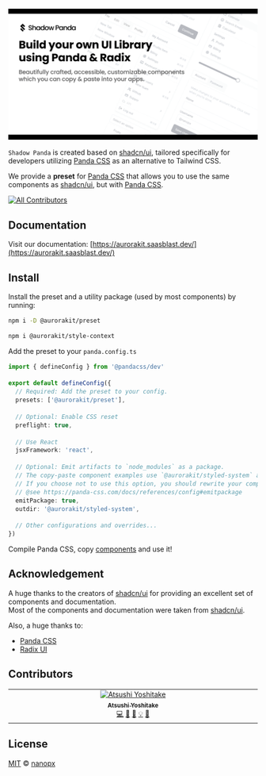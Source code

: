 ![Shadow Panda](/apps/docs/src/app/opengraph-image.png)

`Shadow Panda` is created based on [shadcn/ui](https://ui.shadcn.com/), tailored specifically for developers utilizing [Panda CSS](https://panda-css.com/) as an alternative to Tailwind CSS.

We provide a **preset** for [Panda CSS](https://panda-css.com/) that allows you to use the same components as [shadcn/ui](https://ui.shadcn.com/), but with [Panda CSS](https://panda-css.com/).

<!-- ALL-CONTRIBUTORS-BADGE:START - Do not remove or modify this section -->

[![All Contributors](https://img.shields.io/badge/all_contributors-1-orange.svg?style=flat-square)](#contributors-)

<!-- ALL-CONTRIBUTORS-BADGE:END -->

## Documentation

Visit our documentation: [https://aurorakit.saasblast.dev/](https://aurorakit.saasblast.dev/)

## Install

Install the preset and a utility package (used by most components) by running:

```bash
npm i -D @aurorakit/preset
```

```bash
npm i @aurorakit/style-context
```

Add the preset to your `panda.config.ts`

```ts
import { defineConfig } from '@pandacss/dev'

export default defineConfig({
  // Required: Add the preset to your config.
  presets: ['@aurorakit/preset'],

  // Optional: Enable CSS reset
  preflight: true,

  // Use React
  jsxFramework: 'react',

  // Optional: Emit artifacts to `node_modules` as a package.
  // The copy-paste component examples use `@aurorakit/styled-system` as the import path of the generated files.
  // If you choose not to use this option, you should rewrite your component imports as needed.
  // @see https://panda-css.com/docs/references/config#emitpackage
  emitPackage: true,
  outdir: '@aurorakit/styled-system',

  // Other configurations and overrides...
})
```

Compile Panda CSS, copy [components](https://aurorakit.saasblast.dev/docs/overview/supported-components) and use it!

## Acknowledgement

A huge thanks to the creators of [shadcn/ui](https://ui.shadcn.com/) for providing an excellent set of components and documentation.  
Most of the components and documentation were taken from [shadcn/ui](https://ui.shadcn.com/).

Also, a huge thanks to:

- [Panda CSS](https://panda-css.com/)
- [Radix UI](https://radix-ui.com/)

## Contributors

<!-- ALL-CONTRIBUTORS-LIST:START - Do not remove or modify this section -->
<!-- prettier-ignore-start -->
<!-- markdownlint-disable -->
<table>
  <tbody>
    <tr>
      <td align="center" valign="top" width="14.28%"><a href="https://github.com/nanopx"><img src="https://avatars.githubusercontent.com/u/7698394?v=4?s=100" width="100px;" alt="Atsushi Yoshitake"/><br /><sub><b>Atsushi Yoshitake</b></sub></a><br /><a href="https://github.com/saasblast/aurorakit/commits?author=nanopx" title="Code">💻</a> <a href="https://github.com/saasblast/aurorakit/commits?author=nanopx" title="Documentation">📖</a> <a href="#design-nanopx" title="Design">🎨</a> <a href="#example-nanopx" title="Examples">💡</a> <a href="#maintenance-nanopx" title="Maintenance">🚧</a></td>
    </tr>
  </tbody>
</table>

<!-- markdownlint-restore -->
<!-- prettier-ignore-end -->

<!-- ALL-CONTRIBUTORS-LIST:END -->

## License

[MIT](LICENSE.md) © [nanopx](https://github.com/nanopx)

